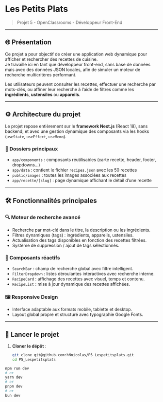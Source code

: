 # Les Petits Plats

> Projet 5 - OpenClassrooms - Développeur Front-End

---

## 🌐 Présentation

Ce projet a pour objectif de créer une application web dynamique pour afficher et rechercher des recettes de cuisine.  
Je travaille ici en tant que développeur front-end, sans base de données mais avec des données JSON locales, afin de simuler un moteur de recherche multicritères performant.

Les utilisateurs peuvent consulter les recettes, effectuer une recherche par mots-clés, ou affiner leur recherche à l’aide de filtres comme les **ingrédients**, **ustensiles** ou **appareils**.

---

## ⚙️ Architecture du projet

Le projet repose entièrement sur le **framework Next.js** (React 18), sans backend, et avec une gestion dynamique des composants via les hooks (`useState`, `useEffect`, `useMemo`).

### 📁 Dossiers principaux

- `app/components` : composants réutilisables (carte recette, header, footer, dropdowns…)
- `app/data` : contient le fichier `recipes.json` avec les 50 recettes
- `public/images` : toutes les images associées aux recettes
- `app/recette/[slug]` : page dynamique affichant le détail d’une recette

---

## 🛠️ Fonctionnalités principales

### 🔍 Moteur de recherche avancé

- Recherche par mot-clé dans le titre, la description ou les ingrédients.
- Filtres dynamiques (tags) : ingrédients, appareils, ustensiles.
- Actualisation des tags disponibles en fonction des recettes filtrées.
- Système de suppression / ajout de tags sélectionnés.

### 🧩 Composants réactifs

- `SearchBar` : champ de recherche global avec filtre intelligent.
- `FilterDropdown` : listes déroulantes interactives avec recherche interne.
- `RecipeCard` : affichage des recettes avec visuel, temps et contenu.
- `RecipeList` : mise à jour dynamique des recettes affichées.

### 🖼️ Responsive Design

- Interface adaptable aux formats mobile, tablette et desktop.
- Layout global propre et structuré avec typographie Google Fonts.

---

## 🚀 Lancer le projet

1. **Cloner le dépôt** :
   ```bash
   git clone git@github.com:hNnicolas/P5_Lespetitsplats.git
   cd P5_Lespetitsplats
   ```

```bash
npm run dev
# or
yarn dev
# or
pnpm dev
# or
bun dev
```
